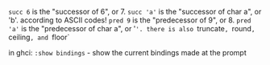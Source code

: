 `succ 6` is the "successor of 6", or 7.
`succ 'a'` is the "successor of char a", or 'b'. according to ASCII codes!
`pred 9` is the "predecessor of 9", or 8.
`pred 'a'` is the "predecessor of char a", or '`'.
there is also `truncate`, `round`, `ceiling`, and `floor`

in ghci:
`:show bindings` - show the current bindings made at the prompt

